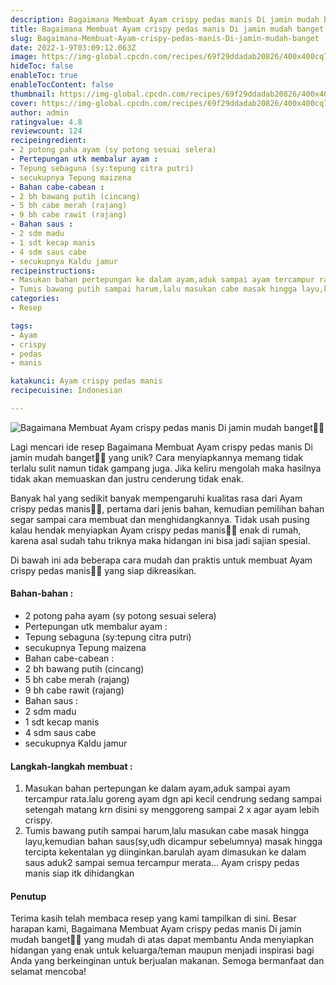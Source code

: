 ```yaml
---
description: Bagaimana Membuat Ayam crispy pedas manis Di jamin mudah banget"
title: Bagaimana Membuat Ayam crispy pedas manis Di jamin mudah banget
slug: Bagaimana-Membuat-Ayam-crispy-pedas-manis-Di-jamin-mudah-banget
date: 2022-1-9T03:09:12.063Z
image: https://img-global.cpcdn.com/recipes/69f29ddadab20826/400x400cq70/photo.jpg
hideToc: false
enableToc: true
enableTocContent: false
thumbnail: https://img-global.cpcdn.com/recipes/69f29ddadab20826/400x400cq70/photo.jpg
cover: https://img-global.cpcdn.com/recipes/69f29ddadab20826/400x400cq70/photo.jpg
author: admin
ratingvalue: 4.8
reviewcount: 124
recipeingredient:
- 2 potong paha ayam (sy potong sesuai selera)
- Pertepungan utk membalur ayam :
- Tepung sebaguna (sy:tepung citra putri)
- secukupnya Tepung maizena
- Bahan cabe-cabean :
- 2 bh bawang putih (cincang)
- 5 bh cabe merah (rajang)
- 9 bh cabe rawit (rajang)
- Bahan saus :
- 2 sdm madu
- 1 sdt kecap manis
- 4 sdm saus cabe
- secukupnya Kaldu jamur
recipeinstructions:
- Masukan bahan pertepungan ke dalam ayam,aduk sampai ayam tercampur rata.lalu goreng ayam dgn api kecil cendrung sedang sampai setengah matang krn disini sy menggoreng sampai 2 x agar ayam lebih crispy.
- Tumis bawang putih sampai harum,lalu masukan cabe masak hingga layu,kemudian bahan saus(sy,udh dicampur sebelumnya) masak hingga tercipta kekentalan yg diinginkan.barulah ayam dimasukan ke dalam saus aduk2 sampai semua tercampur merata... Ayam crispy pedas manis siap itk dihidangkan
categories:
- Resep

tags:
- Ayam
- crispy
- pedas
- manis

katakunci: Ayam crispy pedas manis
recipecuisine: Indonesian

---
```


![Bagaimana Membuat Ayam crispy pedas manis Di jamin mudah banget👩‍🍳](https://img-global.cpcdn.com/recipes/69f29ddadab20826/400x400cq70/photo.jpg)

Lagi mencari ide resep Bagaimana Membuat Ayam crispy pedas manis Di jamin mudah banget👩‍🍳 yang unik? Cara menyiapkannya memang tidak terlalu sulit namun tidak gampang juga. Jika keliru mengolah maka hasilnya tidak akan memuaskan dan justru cenderung tidak enak.

Banyak hal yang sedikit banyak mempengaruhi kualitas rasa dari Ayam crispy pedas manis👩‍🍳, pertama dari jenis bahan, kemudian pemilihan bahan segar sampai cara membuat dan menghidangkannya. Tidak usah pusing kalau hendak menyiapkan Ayam crispy pedas manis👩‍🍳 enak di rumah, karena asal sudah tahu triknya maka hidangan ini bisa jadi sajian spesial.

Di bawah ini ada beberapa cara mudah dan praktis untuk membuat Ayam crispy pedas manis👩‍🍳 yang siap dikreasikan.

<!--inarticleads1-->

#### Bahan-bahan :

- 2 potong paha ayam (sy potong sesuai selera)
- Pertepungan utk membalur ayam :
- Tepung sebaguna (sy:tepung citra putri)
- secukupnya Tepung maizena
- Bahan cabe-cabean :
- 2 bh bawang putih (cincang)
- 5 bh cabe merah (rajang)
- 9 bh cabe rawit (rajang)
- Bahan saus :
- 2 sdm madu
- 1 sdt kecap manis
- 4 sdm saus cabe
- secukupnya Kaldu jamur

<!--inarticleads2-->

#### Langkah-langkah membuat :

1. Masukan bahan pertepungan ke dalam ayam,aduk sampai ayam tercampur rata.lalu goreng ayam dgn api kecil cendrung sedang sampai setengah matang krn disini sy menggoreng sampai 2 x agar ayam lebih crispy.
1. Tumis bawang putih sampai harum,lalu masukan cabe masak hingga layu,kemudian bahan saus(sy,udh dicampur sebelumnya) masak hingga tercipta kekentalan yg diinginkan.barulah ayam dimasukan ke dalam saus aduk2 sampai semua tercampur merata... Ayam crispy pedas manis siap itk dihidangkan

#### Penutup

Terima kasih telah membaca resep yang kami tampilkan di sini. Besar harapan kami, Bagaimana Membuat Ayam crispy pedas manis Di jamin mudah banget👩‍🍳 yang mudah di atas dapat membantu Anda menyiapkan hidangan yang enak untuk keluarga/teman maupun menjadi inspirasi bagi Anda yang berkeinginan untuk berjualan makanan. Semoga bermanfaat dan selamat mencoba!